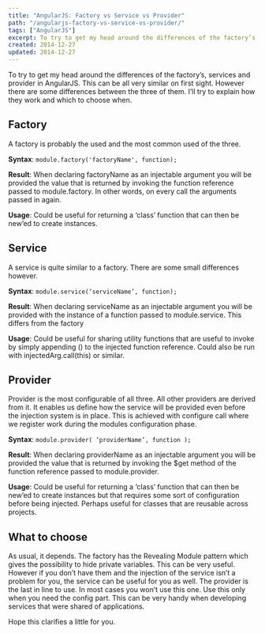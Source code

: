 ```yaml
---
title: "AngularJS: Factory vs Service vs Provider"
path: "/angularjs-factory-vs-service-vs-provider/"
tags: ["AngularJS"]
excerpt: To try to get my head around the differences of the factory’s, services and provider in AngularJS. This can be all very similar on first sight. However there are some differences between the three of them. I’ll try to explain how they work and which to choose when.
created: 2014-12-27
updated: 2014-12-27
---
```


To try to get my head around the differences of the factory’s, services and provider in AngularJS. This can be all very similar on first sight. However there are some differences between the three of them. I’ll try to explain how they work and which to choose when.

## Factory

A factory is probably the used and the most common used of the three.

**Syntax**: `module.factory('factoryName', function);`

**Result**: When declaring factoryName as an injectable argument you will be provided the value that is returned by invoking the function reference passed to module.factory. In other words, on every call the arguments passed in again.

**Usage**: Could be useful for returning a ‘class’ function that can then be new’ed to create instances.

## Service

A service is quite similar to a factory. There are some small differences however.

**Syntax**: `module.service(‘serviceName’, function);`

**Result**: When declaring serviceName as an injectable argument you will be provided with the instance of a function passed to module.service. This differs from the factory

**Usage**: Could be useful for sharing utility functions that are useful to invoke by simply appending () to the injected function reference. Could also be run with injectedArg.call(this) or similar.

## Provider

Provider is the most configurable of all three.  All other providers are derived from it. It enables us define how the service will be provided even before the injection system is in place. This is achieved with configure call where we register work during the modules configuration phase.

**Syntax**: `module.provider( ‘providerName’, function );`

**Result**: When declaring providerName as an injectable argument you will be provided the value that is returned by invoking the $get method of the function reference passed to module.provider.

**Usage**: Could be useful for returning a ‘class’ function that can then be new’ed to create instances but that requires some sort of configuration before being injected. Perhaps useful for classes that are reusable across projects.

## What to choose

As usual, it depends. The factory has the Revealing Module pattern which gives the possibility to hide private variables. This can be very useful. However if you don’t have them and the injection of the service isn’t a problem for you, the service can be useful for you as well. The provider is the last in line to use. In most cases you won’t use this one. Use this only when you need the config part. This can be very handy when developing services that were shared of applications.

Hope this clarifies a little for you.

